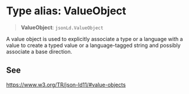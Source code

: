 # Type alias: ValueObject

> **ValueObject**: `jsonLd.ValueObject`

A value object is used to explicitly associate a type or a language with a value
to create a typed value or a language-tagged string and possibly associate a base direction.

## See

https://www.w3.org/TR/json-ld11/#value-objects
